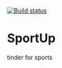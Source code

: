 [![Build status](https://dev.azure.com/wethegreenpeople0040/SportUp-Main/_apis/build/status/wethegreenpeople.SportUp)](https://dev.azure.com/wethegreenpeople0040/SportUp-Main/_build/latest?definitionId=7)

# SportUp
tinder for sports
